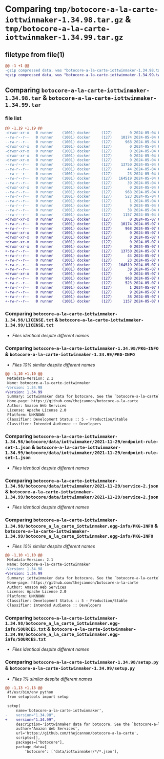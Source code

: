 # Comparing `tmp/botocore-a-la-carte-iottwinmaker-1.34.98.tar.gz` & `tmp/botocore-a-la-carte-iottwinmaker-1.34.99.tar.gz`

## filetype from file(1)

```diff
@@ -1 +1 @@
-gzip compressed data, was "botocore-a-la-carte-iottwinmaker-1.34.98.tar", last modified: Sat May  4 01:01:28 2024, max compression
+gzip compressed data, was "botocore-a-la-carte-iottwinmaker-1.34.99.tar", last modified: Tue May  7 01:02:30 2024, max compression
```

## Comparing `botocore-a-la-carte-iottwinmaker-1.34.98.tar` & `botocore-a-la-carte-iottwinmaker-1.34.99.tar`

### file list

```diff
@@ -1,19 +1,19 @@
-drwxr-xr-x   0 runner    (1001) docker     (127)        0 2024-05-04 01:01:28.150152 botocore-a-la-carte-iottwinmaker-1.34.98/
--rw-r--r--   0 runner    (1001) docker     (127)    10174 2024-05-04 01:01:27.000000 botocore-a-la-carte-iottwinmaker-1.34.98/LICENSE.txt
--rw-r--r--   0 runner    (1001) docker     (127)      968 2024-05-04 01:01:28.150152 botocore-a-la-carte-iottwinmaker-1.34.98/PKG-INFO
-drwxr-xr-x   0 runner    (1001) docker     (127)        0 2024-05-04 01:01:28.150152 botocore-a-la-carte-iottwinmaker-1.34.98/botocore/
-drwxr-xr-x   0 runner    (1001) docker     (127)        0 2024-05-04 01:01:28.150152 botocore-a-la-carte-iottwinmaker-1.34.98/botocore/data/
-drwxr-xr-x   0 runner    (1001) docker     (127)        0 2024-05-04 01:01:28.150152 botocore-a-la-carte-iottwinmaker-1.34.98/botocore/data/iottwinmaker/
-drwxr-xr-x   0 runner    (1001) docker     (127)        0 2024-05-04 01:01:28.150152 botocore-a-la-carte-iottwinmaker-1.34.98/botocore/data/iottwinmaker/2021-11-29/
--rw-r--r--   0 runner    (1001) docker     (127)    13750 2024-05-04 01:01:11.000000 botocore-a-la-carte-iottwinmaker-1.34.98/botocore/data/iottwinmaker/2021-11-29/endpoint-rule-set-1.json
--rw-r--r--   0 runner    (1001) docker     (127)       44 2024-05-04 01:01:11.000000 botocore-a-la-carte-iottwinmaker-1.34.98/botocore/data/iottwinmaker/2021-11-29/examples-1.json
--rw-r--r--   0 runner    (1001) docker     (127)       23 2024-05-04 01:01:11.000000 botocore-a-la-carte-iottwinmaker-1.34.98/botocore/data/iottwinmaker/2021-11-29/paginators-1.json
--rw-r--r--   0 runner    (1001) docker     (127)   164519 2024-05-04 01:01:11.000000 botocore-a-la-carte-iottwinmaker-1.34.98/botocore/data/iottwinmaker/2021-11-29/service-2.json
--rw-r--r--   0 runner    (1001) docker     (127)       39 2024-05-04 01:01:11.000000 botocore-a-la-carte-iottwinmaker-1.34.98/botocore/data/iottwinmaker/2021-11-29/waiters-2.json
-drwxr-xr-x   0 runner    (1001) docker     (127)        0 2024-05-04 01:01:28.150152 botocore-a-la-carte-iottwinmaker-1.34.98/botocore_a_la_carte_iottwinmaker.egg-info/
--rw-r--r--   0 runner    (1001) docker     (127)      968 2024-05-04 01:01:28.000000 botocore-a-la-carte-iottwinmaker-1.34.98/botocore_a_la_carte_iottwinmaker.egg-info/PKG-INFO
--rw-r--r--   0 runner    (1001) docker     (127)      523 2024-05-04 01:01:28.000000 botocore-a-la-carte-iottwinmaker-1.34.98/botocore_a_la_carte_iottwinmaker.egg-info/SOURCES.txt
--rw-r--r--   0 runner    (1001) docker     (127)        1 2024-05-04 01:01:28.000000 botocore-a-la-carte-iottwinmaker-1.34.98/botocore_a_la_carte_iottwinmaker.egg-info/dependency_links.txt
--rw-r--r--   0 runner    (1001) docker     (127)        9 2024-05-04 01:01:28.000000 botocore-a-la-carte-iottwinmaker-1.34.98/botocore_a_la_carte_iottwinmaker.egg-info/top_level.txt
--rw-r--r--   0 runner    (1001) docker     (127)       38 2024-05-04 01:01:28.150152 botocore-a-la-carte-iottwinmaker-1.34.98/setup.cfg
--rw-r--r--   0 runner    (1001) docker     (127)     1157 2024-05-04 01:01:27.000000 botocore-a-la-carte-iottwinmaker-1.34.98/setup.py
+drwxr-xr-x   0 runner    (1001) docker     (127)        0 2024-05-07 01:02:30.196097 botocore-a-la-carte-iottwinmaker-1.34.99/
+-rw-r--r--   0 runner    (1001) docker     (127)    10174 2024-05-07 01:02:29.000000 botocore-a-la-carte-iottwinmaker-1.34.99/LICENSE.txt
+-rw-r--r--   0 runner    (1001) docker     (127)      968 2024-05-07 01:02:30.196097 botocore-a-la-carte-iottwinmaker-1.34.99/PKG-INFO
+drwxr-xr-x   0 runner    (1001) docker     (127)        0 2024-05-07 01:02:30.192097 botocore-a-la-carte-iottwinmaker-1.34.99/botocore/
+drwxr-xr-x   0 runner    (1001) docker     (127)        0 2024-05-07 01:02:30.192097 botocore-a-la-carte-iottwinmaker-1.34.99/botocore/data/
+drwxr-xr-x   0 runner    (1001) docker     (127)        0 2024-05-07 01:02:30.192097 botocore-a-la-carte-iottwinmaker-1.34.99/botocore/data/iottwinmaker/
+drwxr-xr-x   0 runner    (1001) docker     (127)        0 2024-05-07 01:02:30.196097 botocore-a-la-carte-iottwinmaker-1.34.99/botocore/data/iottwinmaker/2021-11-29/
+-rw-r--r--   0 runner    (1001) docker     (127)    13750 2024-05-07 01:02:10.000000 botocore-a-la-carte-iottwinmaker-1.34.99/botocore/data/iottwinmaker/2021-11-29/endpoint-rule-set-1.json
+-rw-r--r--   0 runner    (1001) docker     (127)       44 2024-05-07 01:02:10.000000 botocore-a-la-carte-iottwinmaker-1.34.99/botocore/data/iottwinmaker/2021-11-29/examples-1.json
+-rw-r--r--   0 runner    (1001) docker     (127)       23 2024-05-07 01:02:10.000000 botocore-a-la-carte-iottwinmaker-1.34.99/botocore/data/iottwinmaker/2021-11-29/paginators-1.json
+-rw-r--r--   0 runner    (1001) docker     (127)   164519 2024-05-07 01:02:10.000000 botocore-a-la-carte-iottwinmaker-1.34.99/botocore/data/iottwinmaker/2021-11-29/service-2.json
+-rw-r--r--   0 runner    (1001) docker     (127)       39 2024-05-07 01:02:10.000000 botocore-a-la-carte-iottwinmaker-1.34.99/botocore/data/iottwinmaker/2021-11-29/waiters-2.json
+drwxr-xr-x   0 runner    (1001) docker     (127)        0 2024-05-07 01:02:30.196097 botocore-a-la-carte-iottwinmaker-1.34.99/botocore_a_la_carte_iottwinmaker.egg-info/
+-rw-r--r--   0 runner    (1001) docker     (127)      968 2024-05-07 01:02:30.000000 botocore-a-la-carte-iottwinmaker-1.34.99/botocore_a_la_carte_iottwinmaker.egg-info/PKG-INFO
+-rw-r--r--   0 runner    (1001) docker     (127)      523 2024-05-07 01:02:30.000000 botocore-a-la-carte-iottwinmaker-1.34.99/botocore_a_la_carte_iottwinmaker.egg-info/SOURCES.txt
+-rw-r--r--   0 runner    (1001) docker     (127)        1 2024-05-07 01:02:30.000000 botocore-a-la-carte-iottwinmaker-1.34.99/botocore_a_la_carte_iottwinmaker.egg-info/dependency_links.txt
+-rw-r--r--   0 runner    (1001) docker     (127)        9 2024-05-07 01:02:30.000000 botocore-a-la-carte-iottwinmaker-1.34.99/botocore_a_la_carte_iottwinmaker.egg-info/top_level.txt
+-rw-r--r--   0 runner    (1001) docker     (127)       38 2024-05-07 01:02:30.196097 botocore-a-la-carte-iottwinmaker-1.34.99/setup.cfg
+-rw-r--r--   0 runner    (1001) docker     (127)     1157 2024-05-07 01:02:29.000000 botocore-a-la-carte-iottwinmaker-1.34.99/setup.py
```

### Comparing `botocore-a-la-carte-iottwinmaker-1.34.98/LICENSE.txt` & `botocore-a-la-carte-iottwinmaker-1.34.99/LICENSE.txt`

 * *Files identical despite different names*

### Comparing `botocore-a-la-carte-iottwinmaker-1.34.98/PKG-INFO` & `botocore-a-la-carte-iottwinmaker-1.34.99/PKG-INFO`

 * *Files 10% similar despite different names*

```diff
@@ -1,10 +1,10 @@
 Metadata-Version: 2.1
 Name: botocore-a-la-carte-iottwinmaker
-Version: 1.34.98
+Version: 1.34.99
 Summary: iottwinmaker data for botocore. See the `botocore-a-la-carte` package for more info.
 Home-page: https://github.com/thejcannon/botocore-a-la-carte
 Author: Amazon Web Services
 License: Apache License 2.0
 Platform: UNKNOWN
 Classifier: Development Status :: 5 - Production/Stable
 Classifier: Intended Audience :: Developers
```

### Comparing `botocore-a-la-carte-iottwinmaker-1.34.98/botocore/data/iottwinmaker/2021-11-29/endpoint-rule-set-1.json` & `botocore-a-la-carte-iottwinmaker-1.34.99/botocore/data/iottwinmaker/2021-11-29/endpoint-rule-set-1.json`

 * *Files identical despite different names*

### Comparing `botocore-a-la-carte-iottwinmaker-1.34.98/botocore/data/iottwinmaker/2021-11-29/service-2.json` & `botocore-a-la-carte-iottwinmaker-1.34.99/botocore/data/iottwinmaker/2021-11-29/service-2.json`

 * *Files identical despite different names*

### Comparing `botocore-a-la-carte-iottwinmaker-1.34.98/botocore_a_la_carte_iottwinmaker.egg-info/PKG-INFO` & `botocore-a-la-carte-iottwinmaker-1.34.99/botocore_a_la_carte_iottwinmaker.egg-info/PKG-INFO`

 * *Files 10% similar despite different names*

```diff
@@ -1,10 +1,10 @@
 Metadata-Version: 2.1
 Name: botocore-a-la-carte-iottwinmaker
-Version: 1.34.98
+Version: 1.34.99
 Summary: iottwinmaker data for botocore. See the `botocore-a-la-carte` package for more info.
 Home-page: https://github.com/thejcannon/botocore-a-la-carte
 Author: Amazon Web Services
 License: Apache License 2.0
 Platform: UNKNOWN
 Classifier: Development Status :: 5 - Production/Stable
 Classifier: Intended Audience :: Developers
```

### Comparing `botocore-a-la-carte-iottwinmaker-1.34.98/botocore_a_la_carte_iottwinmaker.egg-info/SOURCES.txt` & `botocore-a-la-carte-iottwinmaker-1.34.99/botocore_a_la_carte_iottwinmaker.egg-info/SOURCES.txt`

 * *Files identical despite different names*

### Comparing `botocore-a-la-carte-iottwinmaker-1.34.98/setup.py` & `botocore-a-la-carte-iottwinmaker-1.34.99/setup.py`

 * *Files 1% similar despite different names*

```diff
@@ -1,13 +1,13 @@
 #!/usr/bin/env python
 from setuptools import setup
 
 setup(
     name='botocore-a-la-carte-iottwinmaker',
-    version="1.34.98",
+    version="1.34.99",
     description='iottwinmaker data for botocore. See the `botocore-a-la-carte` package for more info.',
     author='Amazon Web Services',
     url='https://github.com/thejcannon/botocore-a-la-carte',
     scripts=[],
     packages=["botocore"],
     package_data={
         'botocore': ['data/iottwinmaker/*/*.json'],
```

